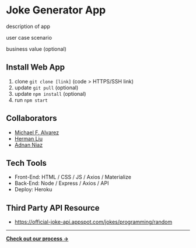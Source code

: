# Joke Generator App

description of app

user case scenario

business value (optional)

## Install Web App
1. clone `git clone [link]` (code > HTTPS/SSH link)
2. update `git pull` (optional)
3. update `npm install` (optional)
4. run `npm start`

## Collaborators
- [Michael F. Alvarez](https://www.linkedin.com/in/awwmicky/)
- [Herman Liu](https://www.linkedin.com/in/hermanliu168/)
- [Adnan Niaz](https://www.linkedin.com/in/adnanniaz77/)

## Tech Tools
- Front-End: HTML / CSS / JS / Axios / Materialize
- Back-End: Node / Express / Axios / API
- Deploy: Heroku

## Third Party API Resource
- https://official-joke-api.appspot.com/jokes/programming/random

---

[**Check out our process →**](./docs/the-process.md)